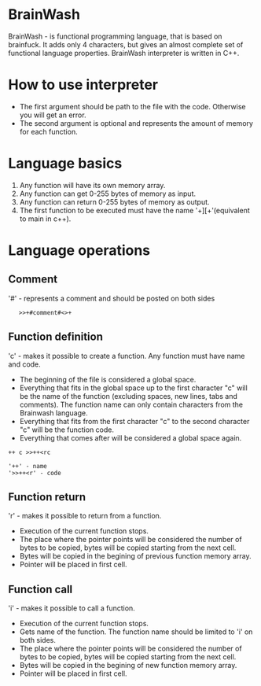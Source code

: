 # BrainWash
BrainWash - is functional programming language, that is based on brainfuck. It adds only 4 characters, but gives an almost complete set of functional language properties.
BrainWash interpreter is written in C++.

# How to use interpreter

- The first argument should be path to the file with the code. Otherwise you will get an error. 
- The second argument is optional and represents the amount of memory for each function.

# Language basics
1. Any function will have its own memory array.
2. Any function can get 0-255 bytes of memory as input.
3. Any function can return 0-255 bytes of memory as output.
4. The first function to be executed must have the name '+][+'(equivalent to main in c++).

# Language operations
## Comment
'#' - represents a comment and should be posted on both sides
```
   >>+#comment#<>+
```
## Function definition
'c' - makes it possible to create a function.
Any function must have name and code.
- The beginning of the file is considered a global space.
- Everything that fits in the global space up to the first character "c" will be the name of the function (excluding spaces, new lines, tabs and comments).
  The function name can only contain characters from the Brainwash language.
- Everything that fits from the first character "c" to the second character "c" will be the function code.
- Everything that comes after will be considered a global space again.
```
++ c >>++<rc

'++' - name
'>>++<r' - code
```
## Function return
'r' - makes it possible to return from a function.
- Execution of the current function stops.
- The place where the pointer points will be considered the number of bytes to be copied, bytes will be copied starting from the next cell.
- Bytes will be copied in the begining of previous function memory array.
- Pointer will be placed in first cell.

## Function call
'i' - makes it possible to call a function.
- Execution of the current function stops.
- Gets name of the function. The function name should be limited to 'i' on both sides.
- The place where the pointer points will be considered the number of bytes to be copied, bytes will be copied starting from the next cell.
- Bytes will be copied in the begining of new function memory array.
- Pointer will be placed in first cell.
